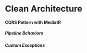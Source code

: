 <h1>Clean Architecture</h1>
<h4>CQRS Pattern with MediatR</h4>
<h5>Pipeline Behaviors</h5>
<h5>Custom Exceptions</h5>
